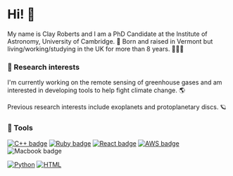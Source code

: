 # Hi! 👋

My name is Clay Roberts and I am a PhD Candidate at the Institute of Astronomy, University of Cambridge. 🔭 Born and raised in Vermont but living/working/studying in the UK for more than 8 years. 🍁🇬🇧

### 🔬 Research interests

I'm currently working on the remote sensing of greenhouse gases and am interested in developing tools to help fight climate change. 🌎 

Previous research interests include exoplanets and protoplanetary discs. 🪐

### 🔧 Tools
[![C++ badge](https://img.shields.io/badge/C%2B%2B-00599C?style=plastic&logo=c%2B%2B&logoColor=white)](https://en.wikipedia.org/wiki/C%2B%2B) [![Ruby badge](https://img.shields.io/badge/Ruby-CC342D?style=plastic&logo=ruby&logoColor=white)](https://en.wikipedia.org/wiki/Ruby_(programming_language)) [![React badge](https://img.shields.io/badge/React-20232A?style=plastic&logo=react&logoColor=61DAFB)](https://en.wikipedia.org/wiki/React_(JavaScript_library)) [![AWS badge](https://img.shields.io/badge/Amazon_AWS-232F3E?style=plastic&logo=amazon-aws&logoColor=white)](https://en.wikipedia.org/wiki/Amazon_Web_Services) ![Macbook badge](https://img.shields.io/badge/Apple-MacBook_Pro-999999?style=plastic&logo=apple&logoColor=white)

[![Python](https://img.shields.io/badge/Code-Python-3776AB?style=plastic&logo=python&logoColor=white)](https://en.wikipedia.org/wiki/Python_(programming_language)) [![HTML](https://img.shields.io/badge/Code-HTML-239120?style=plastic&logo=html5&logoColor=white)](https://en.wikipedia.org/wiki/HTML)



<!--
**Clayton-Roberts/Clayton-Roberts** is a ✨ _special_ ✨ repository because its `README.md` (this file) appears on your GitHub profile.

Here are some ideas to get you started:

- 🔭 I’m currently working on ...
- 🌱 I’m currently learning ...
- 👯 I’m looking to collaborate on ...
- 🤔 I’m looking for help with ...
- 💬 Ask me about ...
- 📫 How to reach me: ...
- 😄 Pronouns: ...
- ⚡ Fun fact: ...
-->
